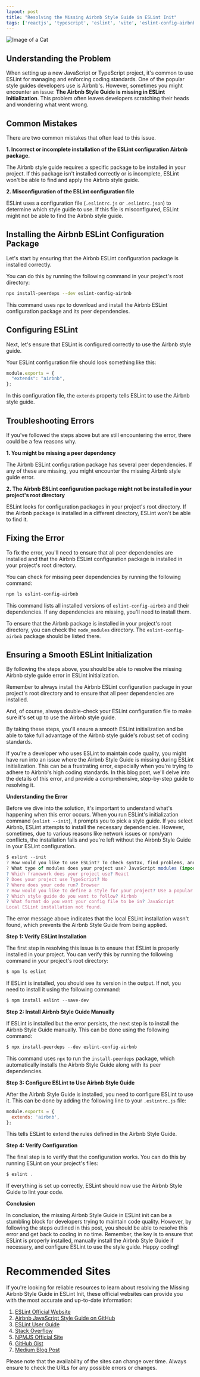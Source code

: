 ```yaml
---
layout: post
title: "Resolving the Missing Airbnb Style Guide in ESLint Init"
tags: ['reactjs', 'typescript', 'eslint', 'vite', 'eslint-config-airbnb']
---
```


![Image of a Cat](http://source.unsplash.com/1600x900/?cat)

## Understanding the Problem

When setting up a new JavaScript or TypeScript project, it's common to use ESLint for managing and enforcing coding standards. One of the popular style guides developers use is Airbnb's. However, sometimes you might encounter an issue: **The Airbnb Style Guide is missing in ESLint Initialization**. This problem often leaves developers scratching their heads and wondering what went wrong.

## Common Mistakes

There are two common mistakes that often lead to this issue. 

**1. Incorrect or incomplete installation of the ESLint configuration Airbnb package.**

The Airbnb style guide requires a specific package to be installed in your project. If this package isn't installed correctly or is incomplete, ESLint won't be able to find and apply the Airbnb style guide.

**2. Misconfiguration of the ESLint configuration file**

ESLint uses a configuration file (`.eslintrc.js` or `.eslintrc.json`) to determine which style guide to use. If this file is misconfigured, ESLint might not be able to find the Airbnb style guide.

## Installing the Airbnb ESLint Configuration Package

Let's start by ensuring that the Airbnb ESLint configuration package is installed correctly. 

You can do this by running the following command in your project's root directory:

```bash
npx install-peerdeps --dev eslint-config-airbnb
```

This command uses `npx` to download and install the Airbnb ESLint configuration package and its peer dependencies. 

## Configuring ESLint

Next, let's ensure that ESLint is configured correctly to use the Airbnb style guide. 

Your ESLint configuration file should look something like this:

```javascript
module.exports = {
  "extends": "airbnb",
};
```

In this configuration file, the `extends` property tells ESLint to use the Airbnb style guide.

## Troubleshooting Errors

If you've followed the steps above but are still encountering the error, there could be a few reasons why.

**1. You might be missing a peer dependency**

The Airbnb ESLint configuration package has several peer dependencies. If any of these are missing, you might encounter the missing Airbnb style guide error. 

**2. The Airbnb ESLint configuration package might not be installed in your project's root directory**

ESLint looks for configuration packages in your project's root directory. If the Airbnb package is installed in a different directory, ESLint won't be able to find it.

## Fixing the Error

To fix the error, you'll need to ensure that all peer dependencies are installed and that the Airbnb ESLint configuration package is installed in your project's root directory.

You can check for missing peer dependencies by running the following command:

```bash
npm ls eslint-config-airbnb
```

This command lists all installed versions of `eslint-config-airbnb` and their dependencies. If any dependencies are missing, you'll need to install them.

To ensure that the Airbnb package is installed in your project's root directory, you can check the `node_modules` directory. The `eslint-config-airbnb` package should be listed there.

## Ensuring a Smooth ESLint Initialization

By following the steps above, you should be able to resolve the missing Airbnb style guide error in ESLint initialization. 

Remember to always install the Airbnb ESLint configuration package in your project's root directory and to ensure that all peer dependencies are installed. 

And, of course, always double-check your ESLint configuration file to make sure it's set up to use the Airbnb style guide. 

By taking these steps, you'll ensure a smooth ESLint initialization and be able to take full advantage of the Airbnb style guide's robust set of coding standards.

If you're a developer who uses ESLint to maintain code quality, you might have run into an issue where the Airbnb Style Guide is missing during ESLint initialization. This can be a frustrating error, especially when you're trying to adhere to Airbnb's high coding standards. In this blog post, we'll delve into the details of this error, and provide a comprehensive, step-by-step guide to resolving it.

**Understanding the Error**

Before we dive into the solution, it's important to understand what's happening when this error occurs. When you run ESLint's initialization command (`eslint --init`), it prompts you to pick a style guide. If you select Airbnb, ESLint attempts to install the necessary dependencies. However, sometimes, due to various reasons like network issues or npm/yarn conflicts, the installation fails and you're left without the Airbnb Style Guide in your ESLint configuration.

```javascript
$ eslint --init
? How would you like to use ESLint? To check syntax, find problems, and enforce code style
? What type of modules does your project use? JavaScript modules (import/export)
? Which framework does your project use? React
? Does your project use TypeScript? No
? Where does your code run? Browser
? How would you like to define a style for your project? Use a popular style guide
? Which style guide do you want to follow? Airbnb
? What format do you want your config file to be in? JavaScript
Local ESLint installation not found.
```

The error message above indicates that the local ESLint installation wasn't found, which prevents the Airbnb Style Guide from being applied.

**Step 1: Verify ESLint Installation**

The first step in resolving this issue is to ensure that ESLint is properly installed in your project. You can verify this by running the following command in your project's root directory:

```javascript
$ npm ls eslint
```

If ESLint is installed, you should see its version in the output. If not, you need to install it using the following command:

```javascript
$ npm install eslint --save-dev
```

**Step 2: Install Airbnb Style Guide Manually**

If ESLint is installed but the error persists, the next step is to install the Airbnb Style Guide manually. This can be done using the following command:

```javascript
$ npx install-peerdeps --dev eslint-config-airbnb
```

This command uses `npx` to run the `install-peerdeps` package, which automatically installs the Airbnb Style Guide along with its peer dependencies.

**Step 3: Configure ESLint to Use Airbnb Style Guide**

After the Airbnb Style Guide is installed, you need to configure ESLint to use it. This can be done by adding the following line to your `.eslintrc.js` file:

```javascript
module.exports = {
  extends: 'airbnb',
};
```

This tells ESLint to extend the rules defined in the Airbnb Style Guide.

**Step 4: Verify Configuration**

The final step is to verify that the configuration works. You can do this by running ESLint on your project's files:

```javascript
$ eslint .
```

If everything is set up correctly, ESLint should now use the Airbnb Style Guide to lint your code.

**Conclusion**

In conclusion, the missing Airbnb Style Guide in ESLint init can be a stumbling block for developers trying to maintain code quality. However, by following the steps outlined in this post, you should be able to resolve this error and get back to coding in no time. Remember, the key is to ensure that ESLint is properly installed, manually install the Airbnb Style Guide if necessary, and configure ESLint to use the style guide. Happy coding!
# Recommended Sites

If you're looking for reliable resources to learn about resolving the Missing Airbnb Style Guide in ESLint Init, these official websites can provide you with the most accurate and up-to-date information:

1. [ESLint Official Website](https://eslint.org/)
2. [Airbnb JavaScript Style Guide on GitHub](https://github.com/airbnb/javascript)
3. [ESLint User Guide](https://eslint.org/docs/user-guide/getting-started)
4. [Stack Overflow](https://stackoverflow.com/)
5. [NPMJS Official Site](https://www.npmjs.com/package/eslint-config-airbnb)
6. [GitHub Gist](https://gist.github.com/)
7. [Medium Blog Post](https://medium.com/@matteomanzinello/how-to-set-airbnb-style-guide-in-eslint-afd5e3a8f1a7)

Please note that the availability of the sites can change over time. Always ensure to check the URLs for any possible errors or changes.
